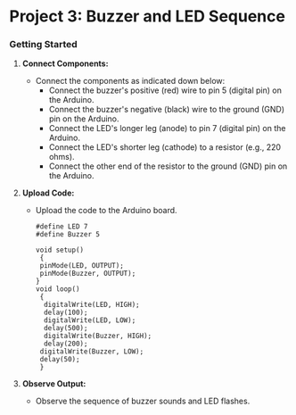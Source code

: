 # Project 3: Buzzer and LED Sequence



### Getting Started

1. **Connect Components:**
   - Connect the components as indicated down below:
     - Connect the buzzer's positive (red) wire to pin 5 (digital pin) on the Arduino.
     - Connect the buzzer's negative (black) wire to the ground (GND) pin on the Arduino.
     - Connect the LED's longer leg (anode) to pin 7 (digital pin) on the Arduino.
     - Connect the LED's shorter leg (cathode) to a resistor (e.g., 220 ohms).
     - Connect the other end of the resistor to the ground (GND) pin on the Arduino.

2. **Upload Code:**
   - Upload the code to the Arduino board.
     ```
     #define LED 7
     #define Buzzer 5

     void setup()
      {
      pinMode(LED, OUTPUT);
      pinMode(Buzzer, OUTPUT);
     }
     void loop()
      {
       digitalWrite(LED, HIGH);
       delay(100);
       digitalWrite(LED, LOW);
       delay(500);
       digitalWrite(Buzzer, HIGH);
       delay(200);
      digitalWrite(Buzzer, LOW);
      delay(50);
      }
     ```

3. **Observe Output:**
   - Observe the sequence of buzzer sounds and LED flashes.


